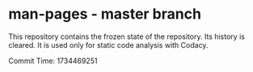 # man-pages - master branch

This repository contains the frozen state of the repository.
Its history is cleared. It is used only for static code
analysis with Codacy.

Commit Time: 1734469251